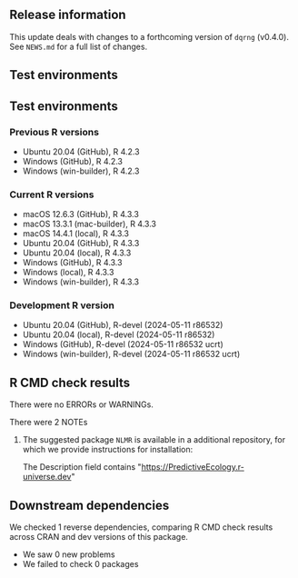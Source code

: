 ## Release information

This update deals with changes to a forthcoming version of `dqrng` (v0.4.0).
See `NEWS.md` for a full list of changes.

## Test environments

## Test environments

### Previous R versions
* Ubuntu 20.04                 (GitHub), R 4.2.3
* Windows                      (GitHub), R 4.2.3
* Windows                 (win-builder), R 4.2.3

### Current R versions
* macOS 12.6.3                 (GitHub), R 4.3.3
* macOS 13.3.1            (mac-builder), R 4.3.3
* macOS 14.4.1                  (local), R 4.3.3
* Ubuntu 20.04                 (GitHub), R 4.3.3
* Ubuntu 20.04                  (local), R 4.3.3
* Windows                      (GitHub), R 4.3.3
* Windows                       (local), R 4.3.3
* Windows                 (win-builder), R 4.3.3

### Development R version
* Ubuntu 20.04                 (GitHub), R-devel (2024-05-11 r86532)
* Ubuntu 20.04                  (local), R-devel (2024-05-11 r86532)
* Windows                      (GitHub), R-devel (2024-05-11 r86532 ucrt)
* Windows                 (win-builder), R-devel (2024-05-11 r86532 ucrt)

## R CMD check results

There were no ERRORs or WARNINGs.

There were 2 NOTEs

1. The suggested package `NLMR` is available in a additional repository, for which we provide instructions for installation:

    The Description field contains
        "https://PredictiveEcology.r-universe.dev" 

## Downstream dependencies

We checked 1 reverse dependencies, comparing R CMD check results across CRAN and dev versions of this package.

 * We saw 0 new problems
 * We failed to check 0 packages
